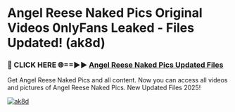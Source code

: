 # Angel Reese Naked Pics Original Videos 0nlyFans Leaked - Files Updated! (ak8d)

<h3>🔴 CLICK HERE 🌐==►► <a href="https://tinyurl.com/yckcrads" rel="nofollow">Angel Reese Naked Pics Updated Files</a></h3>

Get Angel Reese Naked Pics and all content. Now you can access all videos and pictures of Angel Reese Naked Pics. New Updated Files 2025!

[![ak8d](https://i.imgur.com/hpKpOFt.gif)](https://tinyurl.com/yckcrads)
